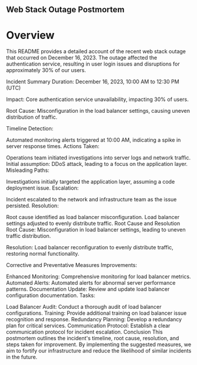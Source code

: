 ## Web Stack Outage Postmortem
# Overview
This README provides a detailed account of the recent web stack outage that occurred on December 16, 2023. The outage affected the authentication service, resulting in user login issues and disruptions for approximately 30% of our users.

Incident Summary
Duration:
December 16, 2023, 10:00 AM to 12:30 PM (UTC)

Impact:
Core authentication service unavailability, impacting 30% of users.

Root Cause:
Misconfiguration in the load balancer settings, causing uneven distribution of traffic.

Timeline
Detection:

Automated monitoring alerts triggered at 10:00 AM, indicating a spike in server response times.
Actions Taken:

Operations team initiated investigations into server logs and network traffic.
Initial assumption: DDoS attack, leading to a focus on the application layer.
Misleading Paths:

Investigations initially targeted the application layer, assuming a code deployment issue.
Escalation:

Incident escalated to the network and infrastructure team as the issue persisted.
Resolution:

Root cause identified as load balancer misconfiguration.
Load balancer settings adjusted to evenly distribute traffic.
Root Cause and Resolution
Root Cause:
Misconfiguration in load balancer settings, leading to uneven traffic distribution.

Resolution:
Load balancer reconfiguration to evenly distribute traffic, restoring normal functionality.

Corrective and Preventative Measures
Improvements:

Enhanced Monitoring:
Comprehensive monitoring for load balancer metrics.
Automated Alerts:
Automated alerts for abnormal server performance patterns.
Documentation Update:
Review and update load balancer configuration documentation.
Tasks:

Load Balancer Audit:
Conduct a thorough audit of load balancer configurations.
Training:
Provide additional training on load balancer issue recognition and response.
Redundancy Planning:
Develop a redundancy plan for critical services.
Communication Protocol:
Establish a clear communication protocol for incident escalation.
Conclusion
This postmortem outlines the incident's timeline, root cause, resolution, and steps taken for improvement. By implementing the suggested measures, we aim to fortify our infrastructure and reduce the likelihood of similar incidents in the future.
